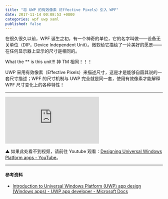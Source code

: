 ```yaml
---
title: "将 UWP 的有效像素（Effective Pixels）引入 WPF"
date: 2017-11-14 00:08:53 +0800
categories: wpf uwp xaml
published: false
---
```


在很久很久以前，WPF 诞生之初，有一个神奇的单位，它的名字叫做——设备无关单位（DIP，Device Independent Unit）。微软给它描绘了一片美好的愿景——在任何显示器上显示的尺寸是相同的。

What the ** is this unit!!! 神 TM 相同！！！

UWP 采用有效像素（Effective Pixels）来描述尺寸，这是才是能够自圆其说的一套尺寸描述；WPF 的尺寸机制与 UWP 完全就是同一套，使用有效像素才能解释 WPF 尺寸变化上的各种特性！

---

<div id="toc"></div>

<div class="video-container">
<iframe class="video" src="https://www.youtube.com/embed/X_03JKvnIls" frameborder="0" gesture="media" allowfullscreen></iframe>
</div>

▲ 如果此处看不到视频，请前往 Youtube 观看：[Designing Universal Windows Platform apps - YouTube](https://www.youtube.com/watch?v=X_03JKvnIls)。

---

#### 参考资料

- [Introduction to Universal Windows Platform (UWP) app design (Windows apps) - UWP app developer - Microsoft Docs](https://docs.microsoft.com/en-us/windows/uwp/design/basics/design-and-ui-intro)
